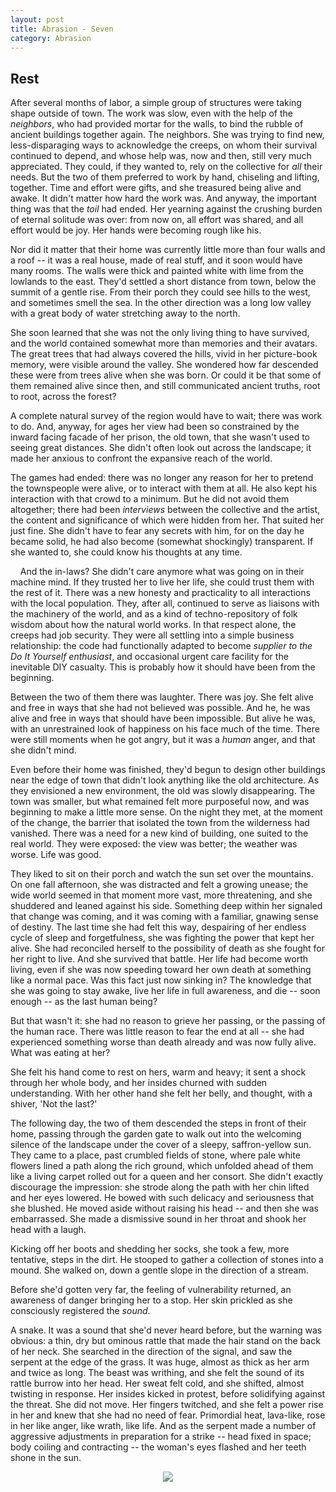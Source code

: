 ```yaml
---
layout: post
title: Abrasion - Seven
category: Abrasion
---
```


## Rest

After several months of labor, a simple group of structures were taking shape outside of town. The work was slow, even with the help of the *neighbors*, who had provided mortar for the walls, to bind the rubble of ancient buildings together again. The neighbors. She was trying to find new, less-disparaging ways to acknowledge the creeps, on whom their survival continued to depend, and whose help was, now and then, still very much appreciated. They could, if they wanted to, rely on the collective for *all* their needs. But the two of them preferred to work by hand, chiseling and lifting, together. Time and effort were gifts, and she treasured being alive and awake. It didn't matter how hard the work was. And anyway, the important thing was that the *toil* had ended. Her yearning against the crushing burden of eternal solitude was over: from now on, all effort was shared, and all effort would be joy. Her hands were becoming rough like his.

Nor did it matter that their home was currently little more than four walls and a roof -- it was a real house, made of real stuff, and it soon would have many rooms. The walls were thick and painted white with lime from the lowlands to the east. They'd settled a short distance from town, below the summit of a gentle rise. From their porch they could see hills to the west, and sometimes smell the sea. In the other direction was a long low valley with a great body of water stretching away to the north.

She soon learned that she was not the only living thing to have survived, and the world contained somewhat more than memories and their avatars. The great trees that had always covered the hills, vivid in her picture-book memory, were visible around the valley. She wondered how far descended these were from trees alive when she was born. Or could it be that some of them remained alive since then, and still communicated ancient truths, root to root, across the forest?

A complete natural survey of the region would have to wait; there was work to do. And, anyway, for ages her view had been so constrained by the inward facing facade of her prison, the old town, that she wasn't used to seeing great distances. She didn't often look out across the landscape; it made her anxious to confront the expansive reach of the world.

The games had ended: there was no longer any reason for her to pretend the townspeople were alive, or to interact with them at all. He also kept his interaction with that crowd to a minimum. But he did not avoid them altogether; there had been *interviews* between the collective and the artist, the content and significance of which were hidden from her. That suited her just fine. She didn't have to fear any secrets with him, for on the day he became solid, he had also become (somewhat shockingly) transparent. If she wanted to, she could know his thoughts at any time.

    And the in-laws? She didn't care anymore what was going on in their machine mind. If they trusted her to live her life, she could trust them with the rest of it. There was a new honesty and practicality to all interactions with the local population. They, after all, continued to serve as liaisons with the machinery of the world, and as a kind of techno-repository of folk wisdom about how the natural world works. In that respect alone, the creeps had job security. They were all settling into a simple business relationship: the code had functionally adapted to become *supplier to the Do It Yourself enthusiast*, and occasional urgent care facility for the inevitable DIY casualty. This is probably how it should have been from the beginning.

Between the two of them there was laughter. There was joy. She felt alive and free in ways that she had not believed was possible. And he, he was alive and free in ways that should have been impossible. But alive he was, with an unrestrained look of happiness on his face much of the time. There were still moments when he got angry, but it was a *human* anger, and that she didn't mind.

Even before their home was finished, they'd begun to design other buildings near the edge of town that didn't look anything like the old architecture. As they envisioned a new environment, the old was slowly disappearing. The town was smaller, but what remained felt more purposeful now, and was beginning to make a little more sense. On the night they met, at the moment of the change, the barrier that isolated the town from the wilderness had vanished. There was a need for a new kind of building, one suited to the real world. They were exposed: the view was better; the weather was worse. Life was good.

They liked to sit on their porch and watch the sun set over the mountains. On one fall afternoon, she was distracted and felt a growing unease; the wide world seemed in that moment more vast, more threatening, and she shuddered and leaned against his side. Something deep within her signaled that change was coming, and it was coming with a familiar, gnawing sense of destiny. The last time she had felt this way, despairing of her endless cycle of sleep and forgetfulness, she was fighting the power that kept her alive. She had reconciled herself to the possibility of death as she fought for her right to live. And she survived that battle. Her life had become worth living, even if she was now speeding toward her own death at something like a normal pace. Was this fact just now sinking in? The knowledge that she was going to stay awake, live her life in full awareness, and die -- soon enough -- as the last human being?

But that wasn't it: she had no reason to grieve her passing, or the passing of the human race. There was little reason to fear the end at all -- she had experienced something worse than death already and was now fully alive. What was eating at her?

She felt his hand come to rest on hers, warm and heavy; it sent a shock through her whole body, and her insides churned with sudden understanding. With her other hand she felt her belly, and thought, with a shiver, 'Not the last?'
 

The following day, the two of them descended the steps in front of their home, passing through the garden gate to walk out into the welcoming silence of the landscape under the cover of a sleepy, saffron-yellow sun. They came to a place, past crumbled fields of stone, where pale white flowers lined a path along the rich ground, which unfolded ahead of them like a living carpet rolled out for a queen and her consort. She didn't exactly discourage the impression: she strode along the path with her chin lifted and her eyes lowered. He bowed with such delicacy and seriousness that she blushed. He moved aside without raising his head -- and then she was embarrassed. She made a dismissive sound in her throat and shook her head with a laugh.

Kicking off her boots and shedding her socks, she took a few, more tentative, steps in the dirt. He stooped to gather a collection of stones into a mound. She walked on, down a gentle slope in the direction of a stream.

Before she'd gotten very far, the feeling of vulnerability returned, an awareness of danger bringing her to a stop. Her skin prickled as she consciously registered the *sound*.

A snake. It was a sound that she'd never heard before, but the warning was obvious: a thin, dry but ominous rattle that made the hair stand on the back of her neck. She searched in the direction of the signal, and saw the serpent at the edge of the grass. It was huge, almost as thick as her arm and twice as long. The beast was writhing, and she felt the sound of its rattle burrow into her head. Her sweat felt cold, and she shifted, almost twisting in response. Her insides kicked in protest, before solidifying against the threat. She did not move. Her fingers twitched, and she felt a power rise in her and knew that she had no need of fear. Primordial heat, lava-like, rose in her like anger, like wrath, like life. And as the serpent made a number of aggressive adjustments in preparation for a strike -- head fixed in space; body coiling and contracting -- the woman's eyes flashed and her teeth shone in the sun.


<div style="text-align:center">
<img src="{{ '/assets/images/divider.svg' | relative_url }}" />
</div>